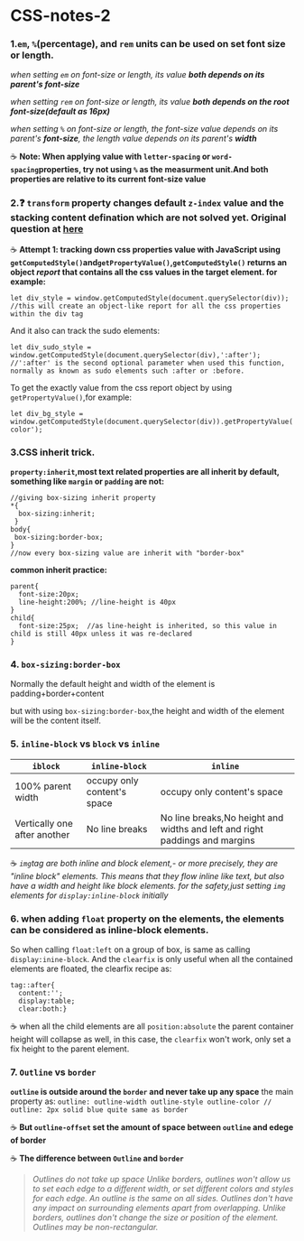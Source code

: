 # CSS-notes-2


### 1.`em`, `%`(percentage), and `rem` units can be used on set font size or length.

*when setting `em` on font-size or length, its value **both depends on its parent's font-size***

*when setting `rem` on font-size or length, its value **both depends on the root font-size(default as 16px)***

*when setting `%` on font-size or length, the font-size value depends on its parent's **font-size**, the length value depends on its parent's **width***

:coffee:
**Note: When applying value with `letter-spacing` or `word-spacing`properties, try not using `%` as the 
measurment unit.And both properties are relative to its current font-size value**

### 2.:question: `transform` property changes default `z-index` value and the stacking content defination which are not solved yet. Original question at [here](https://stackoverflow.com/questions/49064186/does-css-transform-changes-the-z-index-property?noredirect=1#comment85135673_49064186)

:coffee:
**Attempt 1: tracking down css properties value with JavaScript using `getComputedStyle()`and`getPropertyValue()`,`getComputedStyle()` returns an object *report* that contains all the css values in the target element. 
for example:**
```
let div_style = window.getComputedStyle(document.querySelector(div));
//this will create an object-like report for all the css properties within the div tag
```
And it also can track the sudo elements:
```
let div_sudo_style = window.getComputedStyle(document.querySelector(div),':after');
//':after' is the second optional parameter when used this function, normally as known as sudo elements such :after or :before.
```
To get the exactly value from the css report object by using `getPropertyValue()`,for example:
```
let div_bg_style = window.getComputedStyle(document.querySelector(div)).getPropertyValue('background-color');
```
### 3.CSS inherit trick.
**`property:inherit`,most text related properties are all inherit by default, something like `margin` or `padding` are not:**
```
//giving box-sizing inherit property
*{
  box-sizing:inherit;
 }
body{
 box-sizing:border-box;
}
//now every box-sizing value are inherit with "border-box"
```

**common inherit practice:**
```
parent{
  font-size:20px;
  line-height:200%; //line-height is 40px
}
child{
  font-size:25px;  //as line-height is inherited, so this value in child is still 40px unless it was re-declared
}
```
### 4. `box-sizing:border-box`

Normally the default height and width of the element is padding+border+content

but with using `box-sizing:border-box`,the height and width of the element will be the content itself.

### 5. `inline-block` vs `block` vs `inline`

`iblock` | `inline-block`|`inline`|
-----------------|--------|--------|
100% parent width|occupy only content's space|occupy only content's space|
Vertically one after another|No line breaks|No line breaks,No height and widths and left and right paddings and margins|

:coffee: *`img`tag are both inline and block element,- or more precisely, they are "inline block" elements. This means that they flow inline like text, but also have a width and height like block elements. for the safety,just setting `img` elements for `display:inline-block` initially*

### 6. when adding `float` property on the elements, the elements can be considered as inline-block elements. 

So when calling `float:left` on a group of box, is same as calling `display:inine-block`. And the `clearfix` is only useful when all the contained elements are floated, the clearfix recipe as:

```
tag::after{
  content:'';
  display:table;
  clear:both:}
```

:coffee: when all the child elements are all `position:absolute` the parent container height will collapse as well,
in this case, the `clearfix` won't work, only set a fix height to the parent element.


### 7. `Outline` vs `border`

**`outline` is outside around the `border` and never take up any space**
the main property as:
`outline: outline-width outline-style outline-color // outline: 2px solid blue quite same as border` 

:coffee: **But `outline-offset` set the amount of space between `outline` and edege of border**

:coffee: **The difference between `Outline` and `border`**

>*Outlines do not take up space*
>*Unlike borders, outlines won't allow us to set each edge to a different width, or set different colors and styles for each edge. An outline is the same on all sides.*
>*Outlines don't have any impact on surrounding elements apart from overlapping.*
>*Unlike borders, outlines don't change the size or position of the element.*
>*Outlines may be non-rectangular.*



